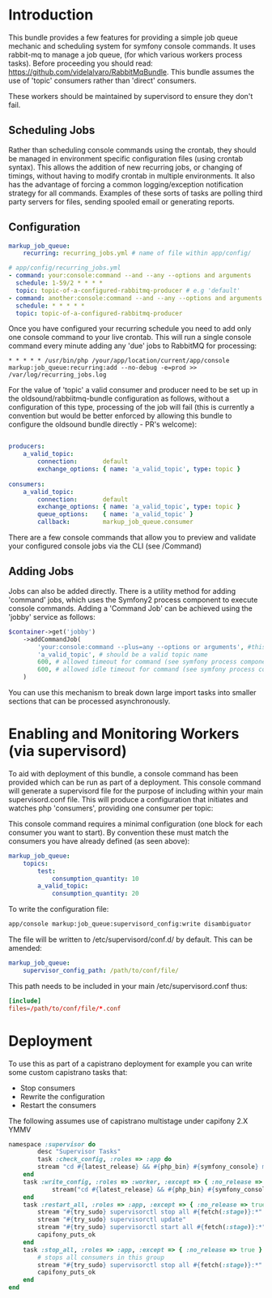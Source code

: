 Introduction
============

This bundle provides a few features for providing a simple job queue mechanic and scheduling system for symfony console commands. It uses rabbit-mq to manage a job queue, (for which various workers process tasks). Before proceeding you should read: https://github.com/videlalvaro/RabbitMqBundle. This bundle assumes the use of 'topic' consumers rather than 'direct' consumers.

These workers should be maintained by supervisord to ensure they don't fail. 

Scheduling Jobs
---------------

Rather than scheduling console commands using the crontab, they should be managed in environment specific configuration files (using crontab syntax). This allows the addition of new recurring jobs, or changing of timings, without having to modify crontab in multiple environments. It also has the advantage of forcing a common logging/exception notification strategy for all commands. Examples of these sorts of tasks are polling third party servers for files, sending spooled email or generating reports.


Configuration
-------------

```yml
markup_job_queue:
    recurring: recurring_jobs.yml # name of file within app/config/
```

```yml
# app/config/recurring_jobs.yml
- command: your:console:command --and --any --options and arguments
  schedule: 1-59/2 * * * *
  topic: topic-of-a-configured-rabbitmq-producer # e.g 'default'
- command: another:console:command --and --any --options and arguments
  schedule: * * * * *
  topic: topic-of-a-configured-rabbitmq-producer
```

Once you have configured your recurring schedule you need to add only one console command to your live crontab. This will run a single console command every minute adding any 'due' jobs to RabbitMQ for processing:

```vim
* * * * * /usr/bin/php /your/app/location/current/app/console markup:job_queue:recurring:add --no-debug -e=prod >> /var/log/recurring_jobs.log
```

For the value of 'topic' a valid consumer and producer need to be set up in the oldsound/rabbiitmq-bundle configuration as follows, without a configuration of this type, processing of the job will fail (this is currently a convention but would be better enforced by allowing this bundle to configure the oldsound bundle directly - PR's welcome):

```yml

producers:
    a_valid_topic:
        connection:       default
        exchange_options: { name: 'a_valid_topic', type: topic }
                
consumers:
	a_valid_topic:
		connection:       default
		exchange_options: { name: 'a_valid_topic', type: topic }
		queue_options:    { name: 'a_valid_topic' }
		callback:         markup_job_queue.consumer
```

There are a few console commands that allow you to preview and validate your configured console jobs via the CLI (see /Command)

Adding Jobs
-----------

Jobs can also be added directly. There is a utility method for adding 'command' jobs, which uses the Symfony2 process component to execute console commands. Adding a 'Command Job' can be achieved using the 'jobby' service as follows:

```php
$container->get('jobby')
	->addCommandJob(
		'your:console:command --plus=any --options or arguments', #this needs to be a valid command
		'a_valid_topic', # should be a valid topic name
		600, # allowed timeout for command (see symfony process component documentation)
		600, # allowed idle timeout for command (see symfony process component documentation)
	)
```

You can use this mechanism to break down large import tasks into smaller sections that can be processed asynchronously.

Enabling and Monitoring Workers (via supervisord)
================

To aid with deployment  of this bundle, a console command has been provided which can be run as part of a deployment. This console command will generate a supervisord file for the purpose of including within your main supervisord.conf file. This will produce a configuration that initiates and watches php 'consumers', providing one consumer per topic:

This console command requires a minimal configuration (one block for each consumer you want to start). By convention these must match the consumers you have already defined (as seen above):

```yml
markup_job_queue:
	topics:
		test:
			consumption_quantity: 10
		a_valid_topic:
			consumption_quantity: 20
```

To write the configuration file:

```bash
app/console markup:job_queue:supervisord_config:write disambiguator
```

The file will be written to /etc/supervisord/conf.d/ by default. This can be amended:
```yml
markup_job_queue:
	supervisor_config_path: /path/to/conf/file/
```
This path needs to be included in your main /etc/supervisord.conf thus:
```conf
[include]
files=/path/to/conf/file/*.conf
```

Deployment
================
To use this as part of a capistrano deployment for example you can write some custom capistrano tasks that:

- Stop consumers
- Rewrite the configuration
- Restart the consumers

The following assumes use of capistrano multistage under capifony 2.X YMMV
```ruby
namespace :supervisor do
    	desc "Supervisor Tasks"
    	task :check_config, :roles => :app do
		stream "cd #{latest_release} && #{php_bin} #{symfony_console} markup:job_queue:recurring:check --env=#{symfony_env}"
	end
	task :write_config, :roles => :worker, :except => { :no_release => true } do
	        stream("cd #{latest_release} && #{php_bin} #{symfony_console} markup:job_queue:supervisord_config:write #{fetch(:stage)} --env=#{symfony_env_prod};")
	end
	task :restart_all, :roles => :app, :except => { :no_release => true } do
		stream "#{try_sudo} supervisorctl stop all #{fetch(:stage)}:*"
		stream "#{try_sudo} supervisorctl update"
		stream "#{try_sudo} supervisorctl start all #{fetch(:stage)}:*"
		capifony_puts_ok
	end
	task :stop_all, :roles => :app, :except => { :no_release => true } do
		# stops all consumers in this group
		stream "#{try_sudo} supervisorctl stop all #{fetch(:stage)}:*"
		capifony_puts_ok
	end
end
```
